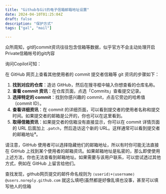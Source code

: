 ```yaml
---
title: "Github与Git的电子信箱邮箱地址设置"
date: 2024-04-10T01:25:04Z
draft: false
description: "保护方式"
tags: ["gal", "mail"]

---
```

众所周知，git的commit资讯往往包含信箱等数据，似乎官方不会主动处理开启Private信箱帐号的git内容

询问Copilot可知：

在 GitHub 网页上查看其他使用者的 commit 提交者信箱等 git 资讯的步骤如下：

1. **找到对应的仓库**：造访 GitHub，然后在搜寻框中输入你想查看的仓库名称。
2. **查看 commit 资讯**：在仓库页面，点选「Commits」查看提交记录。
3. **选择特定的 commit**：找到你感兴趣的 commit，点击它旁边的哈希值（commit ID）。
4. **查看详细资讯**：在 commit 的详细页面，可以看到提交者的使用者名称和提交时间。如果提交者的邮箱是公开的，你也可以在这里看到。
5. **取得信箱资讯**：如果提交者的信箱没有直接显示，你可以在 commit 详情页面的 URL 后面加上 `.patch`，然后造访这个新的 URL。这样通常可以看到提交者的邮箱地址⁸。

请注意，GitHub 使用者可以选择隐藏他们的邮箱地址，所以有时你可能无法直接在 GitHub 上找到某个使用者的邮箱资讯。如果邮箱地址是私密的，那么即使使用上述方法，你也无法查看到邮箱地址。如果需要与该用户联系，可以尝试透过其他方式，例如在 GitHub 上留言给他们。


查找发现，github网页提交的邮件命名规则为 ```⟨userid⟩+⟨username⟩@users.noreply.github.com```
就这么填吧(虽然都是好像乱填也没事，甚至可以填写他人的信箱